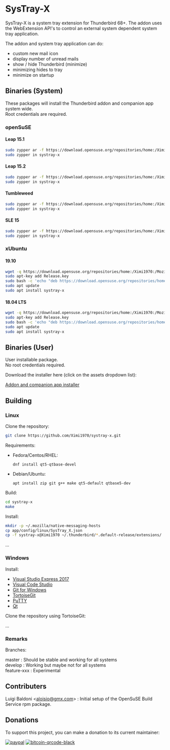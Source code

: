 # SysTray-X

SysTray-X is a system tray extension for Thunderbird 68+. The addon uses the WebExtension API's to control an external system dependent system tray application.  

The addon and system tray application can do:

- custom new mail icon
- display number of unread mails
- show / hide Thunderbird (minimize)
- minimizing hides to tray
- minimize on startup

## Binaries (System)

These packages will install the Thunderbird addon and companion app system wide.  
Root credentials are required.

### openSuSE
#### Leap 15.1

```bash
sudo zypper ar -f https://download.opensuse.org/repositories/home:/Ximi1970:/Mozilla:/Add-ons/openSUSE_Leap_15.1/ SysTray-X
sudo zypper in systray-x
```

#### Leap 15.2

```bash
sudo zypper ar -f https://download.opensuse.org/repositories/home:/Ximi1970:/Mozilla:/Add-ons/openSUSE_Leap_15.2/ SysTray-X
sudo zypper in systray-x
```

#### Tumbleweed

```bash
sudo zypper ar -f https://download.opensuse.org/repositories/home:/Ximi1970:/Mozilla:/Add-ons/openSUSE_Tumbleweed/ SysTray-X
sudo zypper in systray-x
```

#### SLE 15

```bash
sudo zypper ar -f https://download.opensuse.org/repositories/home:/Ximi1970:/Mozilla:/Add-ons/openSUSE_SLE_15_SP1/ SysTray-X
sudo zypper in systray-x
```

### xUbuntu

#### 19.10

```bash
wget -q https://download.opensuse.org/repositories/home:/Ximi1970:/Mozilla:/Add-ons/xUbuntu_19.10/Release.key
sudo apt-key add Release.key
sudo bash -c 'echo "deb https://download.opensuse.org/repositories/home:/Ximi1970:/Mozilla:/Add-ons/xUbuntu_19.10 ./" > /etc/apt/sources.list.d/systray-x.list'
sudo apt update
sudo apt install systray-x
```

#### 18.04 LTS

```bash
wget -q https://download.opensuse.org/repositories/home:/Ximi1970:/Mozilla:/Add-ons/xUbuntu_18.04/Release.key
sudo apt-key add Release.key
sudo bash -c 'echo "deb https://download.opensuse.org/repositories/home:/Ximi1970:/Mozilla:/Add-ons/xUbuntu_18.04 ./" > /etc/apt/sources.list.d/systray-x.list'
sudo apt update
sudo apt install systray-x
```

## Binaries (User)

User installable package.  
No root credentials required.  

Download the installer here (click on the assets dropdown list):

[Addon and companion app installer](https://github.com/Ximi1970/systray-x/releases)


## Building

### Linux

Clone the repository:
```bash
git clone https://github.com/Ximi1970/systray-x.git
```

Requirements:
  - Fedora/Centos/RHEL:

    ```dnf install qt5-qtbase-devel```
  - Debian/Ubuntu:

    ```apt install zip git g++ make qt5-default qtbase5-dev```

Build:
```bash
cd systray-x
make
```

Install:
```bash
mkdir -p ~/.mozilla/native-messaging-hosts
cp app/config/linux/SysTray_X.json
cp -f systray-x@Ximi1970 ~/.thunderbird/*.default-release/extensions/
```
...


### Windows

Install:
- [Visual Studio Express 2017](https://aka.ms/vs/15/release/vs_WDExpress.exe)
- [Visual Code Studio](https://code.visualstudio.com/)
- [Git for Windows](https://gitforwindows.org/)
- [TortoiseGit](https://tortoisegit.org/)
- [PuTTY](https://www.putty.org/)
- [Qt](https://www.qt.io/download-thank-you?os=windows&hsLang=en)

Clone the repository using TortoiseGit:

...


### Remarks

Branches:  

master      : Should be stable and working for all systems  
develop     : Working but maybe not for all systems  
feature-xxx : Experimental  

## Contributers

Luigi Baldoni \<aloisio@gmx.com\>		: Initial setup of the OpenSuSE Build Service rpm package.



## Donations
To support this project, you can make a donation to its current maintainer:  

[![paypal](https://github.com/Ximi1970/Donate/blob/master/paypal_btn_donateCC_LG_2.gif)](https://paypal.me/Ximi1970)
[![bitcoin-qrcode-black](https://github.com/Ximi1970/Donate/blob/master/bitcoin-donate-qrcode-black.png)](https://raw.githubusercontent.com/Ximi1970/Donate/master/bitcoin-address.txt)
